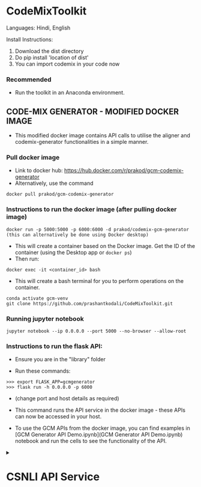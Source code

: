 # CodeMixToolkit
Languages: Hindi, English


Install Instructions:
1. Download the dist directory
2. Do pip install 'location of dist'
3. You can import codemix in your code now

### Recommended
- Run the toolkit in an Anaconda environment.

## CODE-MIX GENERATOR - MODIFIED DOCKER IMAGE

- This modified docker image contains API calls to utilise the aligner and codemix-generator functionalities in a simple manner.

### Pull docker image

- Link to docker hub: https://hub.docker.com/r/prakod/gcm-codemix-generator
- Alternatively, use the command 
```
docker pull prakod/gcm-codemix-generator
```

### Instructions to run the docker image (after pulling docker image)
```
docker run -p 5000:5000 -p 6000:6000 -d prakod/codemix-gcm-generator (this can alternatively be done using Docker desktop)
```
- This will create a container based on the Docker image. Get the ID of the container (using the Desktop app or `docker ps`)
- Then run:
```
docker exec -it <container_id> bash
```
- This will create a bash terminal for you to perform operations on the container.
```
conda activate gcm-venv
git clone https://github.com/prashantkodali/CodeMixToolkit.git
```

### Running jupyter notebook

```
jupyter notebook --ip 0.0.0.0 --port 5000 --no-browser --allow-root
```

### Instructions to run the flask API: 

- Ensure you are in the "library" folder

- Run these commands:
 ```
 >>> export FLASK_APP=gcmgenerator
 >>> flask run -h 0.0.0.0 -p 6000
 ```
- (change port and host details as required)

- This command runs the API service in the docker image - these APIs can now be accessed in your host.

- To use the GCM APIs from the docker image, you can find examples in [GCM Generator API Demo.ipynb](GCM Generator API Demo.ipynb) notebook and run the cells to see the functionality of the API.

<details>
<summary><h1>CSNLI API Service</h1></summary>

A FastAPI-based service for language identification and text processing, particularly focused on Hinglish (Hindi-English) text processing.

### CSNLI API Setup

#### Prerequisites
- Python 3.7+
- Required Python packages:
  - fastapi
  - uvicorn
  - pydantic
  - requests (for testing)

#### Installation

1. Install the required packages:
```bash
pip install fastapi uvicorn pydantic requests
```

2. Make sure the model files are in the correct locations:
   - `lid_models/hinglish`
   - `nmt_models/rom2hin.pt`
   - `nmt_models/eng2eng.pt`

### Running the CSNLI Service

#### Development Mode
```bash
# Using Python directly
python csnli_api.py
```

### CSNLI API Endpoint

#### POST /csnli-lid
Processes input text for language identification and normalization.

**Request Body:**
```json
{
    "text": "your text here"
}
```

**Response:**
```json
{
    "csnli_op": {
        "og_text": "original text",
        "text": ["processed", "words"],
        "norm_text": ["normalized", "words"],
        "lid": ["language", "tags"]
    }
}
```

```


### CSNLI API Example Usage

#### Using curl
```bash
curl -X POST "http://localhost:6001/csnli-lid" \
     -H "Content-Type: application/json" \
     -d '{"text": "i thght mosam dfrnt hoga bs fog h"}'
```

The test script includes several test cases:
- Hinglish text
- Pure Hindi text
- Pure English text
- Mixed Hindi-English text
- Another Hinglish example


#### Using Python
```python
import requests

url = "http://localhost:6001/csnli-lid"
headers = {"Content-Type": "application/json"}
data = {"text": "your text here"}

response = requests.post(url, headers=headers, json=data)
print(response.json())
```

### CSNLI API Error Handling

The API handles various error cases:
- Invalid input format
- Processing errors
- Server errors

All errors are returned with appropriate HTTP status codes and error messages.

### Contributing

Feel free to submit issues and enhancement requests.
</details>
